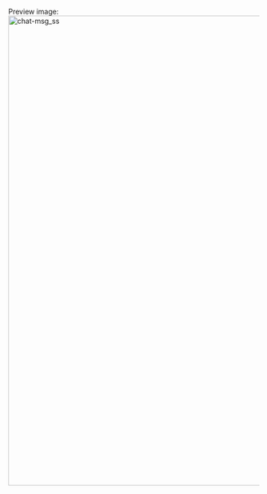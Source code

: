Preview image:
<img width="942" alt="chat-msg_ss" src="https://github.com/adarsh-k27r/chat-app/assets/117112030/9e978fe7-da9f-476e-a9dc-005c0eb60eeb">
